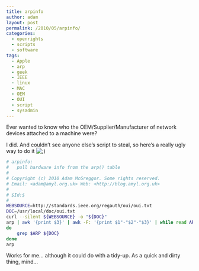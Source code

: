 ```yaml
---
title: arpinfo
author: adam
layout: post
permalink: /2010/05/arpinfo/
categories:
  - openrights
  - scripts
  - software
tags:
  - Apple
  - arp
  - geek
  - IEEE
  - linux
  - MAC
  - OEM
  - OUI
  - script
  - sysadmin
---
```

Ever wanted to know who the OEM/Supplier/Manufacturer of network devices attached to a machine were?

I did. And couldn&#8217;t see anyone else&#8217;s script to steal, so here&#8217;s a really ugly way to do it <img src='http://blog.amyl.org.uk/wp-includes/images/smilies/icon_wink.gif' alt=';)' class='wp-smiley' /> 

```bash
# arpinfo:
#   pull hardware info from the arp() table
#
# Copyright (c) 2010 Adam McGreggor. Some rights reserved.
# Email: <adam@amyl.org.uk> Web: <http://blog.amyl.org.uk>
#
# $Id:$
#
WEBSOURCE=http://standards.ieee.org/regauth/oui/oui.txt
DOC=/usr/local/doc/oui.txt
curl --silent ${WEBSOURCE} -o "${DOC}"
arp | awk '{print $3}' | awk -F: '{print $1"-"$2"-"$3}' | while read ARP
do
    grep $ARP ${DOC}
done
arp
```

Works for me&#8230; although it could do with a tidy-up. As a quick and dirty thing, mind&#8230;
